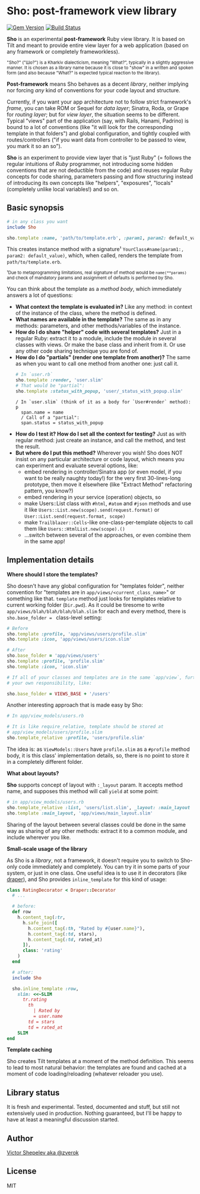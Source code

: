 # Sho: post-framework view library

[![Gem Version](https://badge.fury.io/rb/sho.svg)](http://badge.fury.io/rb/sho)
[![Build Status](https://travis-ci.org/zverok/sho.svg?branch=master)](https://travis-ci.org/zverok/sho)

**Sho** is an experimental **post-framework** Ruby view library. It is based on Tilt and meant to provide entire view layer for a web application (based on any framework or completely frameworkless).

<sup>"Sho?" ("Шо?") is a Kharkiv dialecticism, meaning "What?", typically in a slightly aggressive manner. It is chosen as a library name because it is close to "show" in a written and spoken form (and also because "What?" is expected typical reaction to the library).</sup>

**Post-framework** means Sho behaves as a decent _library_, neither implying nor forcing _any_ kind of conventions for your code layout and structure.

Currently, if you want your app architecture not to follow strict framework's _frame_, you can take ROM or Sequel for _data layer_; Sinatra, Roda, or Grape for _routing layer_; but for _view layer_, the situation seems to be different. Typical "views" part of the application (say, with Rails, Hanami, Padrino) is bound to a lot of conventions (like "it will look for the corresponding template in that folders") and global configuration, and tightly coupled with routes/controllers ("if you want data from controller to be passed to view, you mark it so an so").

**Sho** is an experiment to provide view layer that is "just Ruby" (= follows the regular intuitions of _Ruby_ programmer, not introducing some hidden conventions that are not deductible from the code) and reuses regular Ruby concepts for code sharing, parameters passing and flow structuring instead of introducing its own concepts like "helpers", "exposures", "locals" (completely unlike local variables!) and so on.

## Basic synopsis

```ruby
# in any class you want
include Sho

sho.template :name, 'path/to/template.erb', :param1, param2: default_value
```

This creates instance method with a signature¹ `YourClass#name(param1:, param2: default_value)`, which, when called, renders the template from `path/to/template.erb`.

<sup>¹Due to metaprogramming limitations, real signature of method would be `name(**params)` and check of mandatory params and assignment of defaults is performed by Sho.</sup>

You can think about the template as a _method body_, which immediately answers a lot of questions:

* **What context the template is evaluated in?** Like any method: in context of the instance of the class, where the method is defined.
* **What names are available in the template?** The same as in any methods: parameters, and other methods/variables of the instance.
* **How do I do share "helper" code with several templates?** Just in a regular Ruby: extract it to a module, include the module in several classes with views. Or make the base class and inherit from it. Or use any other code sharing technique you are fond of.
* **How do I do "partials" (render one template from another)?** The same as when you want to call one method from another one: just call it.
  ```ruby
  # In `user.rb`
  sho.template :render, 'user.slim'
  # That would be "partial":
  sho.template :status_with_popup, 'user/_status_with_popup.slim'
  ```
  ```slim
  / In `user.slim` (think of it as a body for `User#render` method):
  p
    span.name = name
    / Call of a "partial":
    span.status = status_with_popup
  ```
* **How do I test it? How do I set all the context for testing?** Just as with regular method: just create an instance, and call the method, and test the result.
* **But where do I put this method?** Wherever you wish! Sho does NOT insist on any particular architecture or code layout, which means you can experiment and evaluate several options, like:
  * embed rendering in controller/Sinatra app (or even model, if you want to be really naughty today!) for the very first 30-lines-long prototype, then move it elsewhere (like "Extract Method" refactoring pattern, you know?)
  * embed rendering in your service (operation) objects, so
  * make Users::List class with `#html`, `#atom` and `#json` methods and use it like `Users::List.new(scope).send(request.format)` or `User::List.send(request.format, scope)`
  * make `Trailblazer::Cells`-like one-class-per-template objects to call them like `Users::HtmlList.new(scope).()`
  * ...switch between several of the approaches, or even combine them in the same app!

## Implementation details

**Where should I store the templates?**

Sho doesn't have any global configuration for "templates folder", neither convention for "templates are in `app/views/<current_class_name>`" or something like that. `template` method just looks for templates relative to current working folder (`Dir.pwd`). As it could be tiresome to write `app/views/blah/blah/blah/blah.slim` for each and every method, there is `sho.base_folder = ` class-level setting:

```ruby
# Before
sho.template :profile, 'app/views/users/profile.slim'
sho.template :icon, 'app/views/users/icon.slim'

# After
sho.base_folder = 'app/views/users'
sho.template :profile, 'profile.slim'
sho.template :icon, 'icon.slim'

# If all of your classes and templates are in the same `app/view`, further shortcutting is
# your own responsibility, like:

sho.base_folder = VIEWS_BASE + '/users'
```

Another interesting approach that is made easy by Sho:
```ruby
# In app/view_models/users.rb

# It is like require_relative, template should be stored at
# app/view_models/users/profile.slim
sho.template_relative :profile, 'users/profile.slim'
```

The idea is: as `ViewModels::Users` have `profile.slim` as a `#profile` method body, it is this class' implementation details, so, there is no point to store it in a completely different folder.

**What about layouts?**

**Sho** supports concept of layout with `:_layout` param. It accepts method name, and supposes this method will call `yield` at some point:

```ruby
# in app/view_models/users.rb
sho.template_relative :list, 'users/list.slim', _layout: :main_layout
sho.template :main_layout, 'app/views/main_layout.slim'
```

Sharing of the layout between several classes could be done in the same way as sharing of any other methods: extract it to a common module, and include wherever you like.

**Small-scale usage of the library**

As Sho is a _library_, not a framework, it doesn't require you to switch to Sho-only code immediately and completely. You can try it in some parts of your system, or just in one class. One useful idea is to use it in decorators (like [draper](https://github.com/drapergem/draper)), and Sho provides `inline_template` for this kind of usage:

```ruby
class RatingDecorator < Draper::Decorator
  # ...

  # before:
  def row
    h.content_tag(:tr,
      h.safe_join([
        h.content_tag(:th, "Rated by #{user.name}"),
        h.content_tag(:td, stars),
        h.content_tag(:td, rated_at)
      ]),
      class: 'rating'
    )
  end

  # after:
  include Sho

  sho.inline_template :row,
    slim: <<~SLIM
      tr.rating
        th
          | Rated by
          = user.name
        td = stars
        td = rated_at
    SLIM
end
```

**Template caching**

Sho creates Tilt templates at a moment of the method definition. This seems to lead to most natural behavior: the templates are found and cached at a moment of code loading/reloading (whatever reloader you use).

## Library status

It is fresh and experimental. Tested, documented and stuff, but still not extensively used in production. Nothing guaranteed, but I'll be happy to have at least a meaningful discussion started.

## Author

[Victor Shepelev aka @zverok](https://zverok.github.io)

## License

MIT
